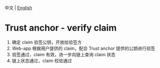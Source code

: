 中文 | [English](https://github.com/hsutaiyu/documentation/blob/master/prod-doc/en/ontid/business/scenarios/trust-anchor/verify_EN.md)

# Trust anchor - verify claim

1. 确定 claim 验签公钥，开放给验签方
2. Web-app 根据用户提供的 claim，配合 Trust anchor 提供的公钥进行验签
3. 验签通过，claim 有效，进一步向链上查询 claim 状态
4. 链上状态通过，claim 校验通过


